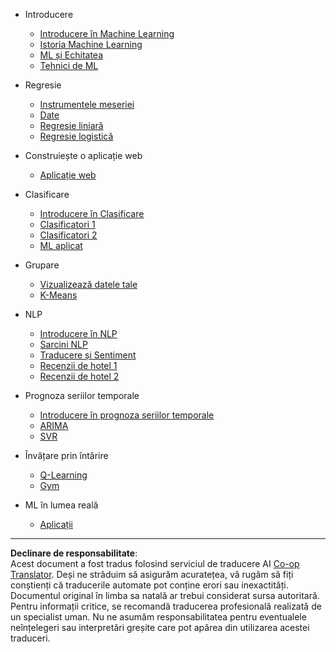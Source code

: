 <!--
CO_OP_TRANSLATOR_METADATA:
{
  "original_hash": "68dd06c685f6ce840e0acfa313352e7c",
  "translation_date": "2025-09-05T15:48:44+00:00",
  "source_file": "docs/_sidebar.md",
  "language_code": "ro"
}
-->
- Introducere
  - [Introducere în Machine Learning](../1-Introduction/1-intro-to-ML/README.md)
  - [Istoria Machine Learning](../1-Introduction/2-history-of-ML/README.md)
  - [ML și Echitatea](../1-Introduction/3-fairness/README.md)
  - [Tehnici de ML](../1-Introduction/4-techniques-of-ML/README.md)

- Regresie
  - [Instrumentele meseriei](../2-Regression/1-Tools/README.md)
  - [Date](../2-Regression/2-Data/README.md)
  - [Regresie liniară](../2-Regression/3-Linear/README.md)
  - [Regresie logistică](../2-Regression/4-Logistic/README.md)

- Construiește o aplicație web
  - [Aplicație web](../3-Web-App/1-Web-App/README.md)

- Clasificare
  - [Introducere în Clasificare](../4-Classification/1-Introduction/README.md)
  - [Clasificatori 1](../4-Classification/2-Classifiers-1/README.md)
  - [Clasificatori 2](../4-Classification/3-Classifiers-2/README.md)
  - [ML aplicat](../4-Classification/4-Applied/README.md)

- Grupare
  - [Vizualizează datele tale](../5-Clustering/1-Visualize/README.md)
  - [K-Means](../5-Clustering/2-K-Means/README.md)

- NLP
  - [Introducere în NLP](../6-NLP/1-Introduction-to-NLP/README.md)
  - [Sarcini NLP](../6-NLP/2-Tasks/README.md)
  - [Traducere și Sentiment](../6-NLP/3-Translation-Sentiment/README.md)
  - [Recenzii de hotel 1](../6-NLP/4-Hotel-Reviews-1/README.md)
  - [Recenzii de hotel 2](../6-NLP/5-Hotel-Reviews-2/README.md)

- Prognoza seriilor temporale
  - [Introducere în prognoza seriilor temporale](../7-TimeSeries/1-Introduction/README.md)
  - [ARIMA](../7-TimeSeries/2-ARIMA/README.md)
  - [SVR](../7-TimeSeries/3-SVR/README.md)

- Învățare prin întărire
  - [Q-Learning](../8-Reinforcement/1-QLearning/README.md)
  - [Gym](../8-Reinforcement/2-Gym/README.md)

- ML în lumea reală
  - [Aplicații](../9-Real-World/1-Applications/README.md)

---

**Declinare de responsabilitate**:  
Acest document a fost tradus folosind serviciul de traducere AI [Co-op Translator](https://github.com/Azure/co-op-translator). Deși ne străduim să asigurăm acuratețea, vă rugăm să fiți conștienți că traducerile automate pot conține erori sau inexactități. Documentul original în limba sa natală ar trebui considerat sursa autoritară. Pentru informații critice, se recomandă traducerea profesională realizată de un specialist uman. Nu ne asumăm responsabilitatea pentru eventualele neînțelegeri sau interpretări greșite care pot apărea din utilizarea acestei traduceri.
